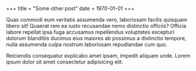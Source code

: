 +++
title = "Some other post"
date = 1970-01-01
+++

Quas commodi eum veritatis assumenda vero, laboriosam facilis quisquam libero sit! Quaerat rem ea iusto recusandae nemo distinctio officiis? Officia labore repellat ipsa fuga accusamus repellendus voluptates excepturi dolorum blanditiis ducimus eius maiores ab possimus a distinctio tempore, nulla assumenda culpa nostrum laboriosam repudiandae cum quo. 

Reiciendis consequatur explicabo amet ipsam, impedit aliquam unde. Lorem ipsum dolor sit amet consectetur adipisicing elit.